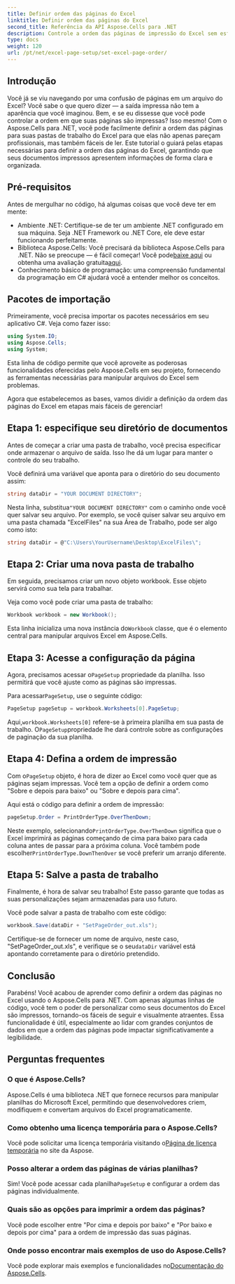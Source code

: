 ```yaml
---
title: Definir ordem das páginas do Excel
linktitle: Definir ordem das páginas do Excel
second_title: Referência da API Aspose.Cells para .NET
description: Controle a ordem das páginas de impressão do Excel sem esforço com o Aspose.Cells para .NET. Aprenda a personalizar seu fluxo de trabalho neste guia passo a passo.
type: docs
weight: 120
url: /pt/net/excel-page-setup/set-excel-page-order/
---
```

## Introdução

Você já se viu navegando por uma confusão de páginas em um arquivo do Excel? Você sabe o que quero dizer — a saída impressa não tem a aparência que você imaginou. Bem, e se eu dissesse que você pode controlar a ordem em que suas páginas são impressas? Isso mesmo! Com o Aspose.Cells para .NET, você pode facilmente definir a ordem das páginas para suas pastas de trabalho do Excel para que elas não apenas pareçam profissionais, mas também fáceis de ler. Este tutorial o guiará pelas etapas necessárias para definir a ordem das páginas do Excel, garantindo que seus documentos impressos apresentem informações de forma clara e organizada.

## Pré-requisitos

Antes de mergulhar no código, há algumas coisas que você deve ter em mente:

- Ambiente .NET: Certifique-se de ter um ambiente .NET configurado em sua máquina. Seja .NET Framework ou .NET Core, ele deve estar funcionando perfeitamente.
-  Biblioteca Aspose.Cells: Você precisará da biblioteca Aspose.Cells para .NET. Não se preocupe — é fácil começar! Você pode[baixe aqui](https://releases.aspose.com/cells/net/) ou obtenha uma avaliação gratuita[aqui](https://releases.aspose.com/).
- Conhecimento básico de programação: uma compreensão fundamental da programação em C# ajudará você a entender melhor os conceitos.

## Pacotes de importação

Primeiramente, você precisa importar os pacotes necessários em seu aplicativo C#. Veja como fazer isso:

```csharp
using System.IO;
using Aspose.Cells;
using System;
```

Esta linha de código permite que você aproveite as poderosas funcionalidades oferecidas pelo Aspose.Cells em seu projeto, fornecendo as ferramentas necessárias para manipular arquivos do Excel sem problemas.

Agora que estabelecemos as bases, vamos dividir a definição da ordem das páginas do Excel em etapas mais fáceis de gerenciar!

## Etapa 1: especifique seu diretório de documentos

Antes de começar a criar uma pasta de trabalho, você precisa especificar onde armazenar o arquivo de saída. Isso lhe dá um lugar para manter o controle do seu trabalho. 

Você definirá uma variável que aponta para o diretório do seu documento assim:

```csharp
string dataDir = "YOUR DOCUMENT DIRECTORY";
```

 Nesta linha, substitua`"YOUR DOCUMENT DIRECTORY"` com o caminho onde você quer salvar seu arquivo. Por exemplo, se você quiser salvar seu arquivo em uma pasta chamada "ExcelFiles" na sua Área de Trabalho, pode ser algo como isto:

```csharp
string dataDir = @"C:\Users\YourUsername\Desktop\ExcelFiles\";
```

## Etapa 2: Criar uma nova pasta de trabalho


Em seguida, precisamos criar um novo objeto workbook. Esse objeto servirá como sua tela para trabalhar.

Veja como você pode criar uma pasta de trabalho:

```csharp
Workbook workbook = new Workbook();
```

 Esta linha inicializa uma nova instância do`Workbook` classe, que é o elemento central para manipular arquivos Excel em Aspose.Cells.

## Etapa 3: Acesse a configuração da página


 Agora, precisamos acessar o`PageSetup` propriedade da planilha. Isso permitirá que você ajuste como as páginas são impressas.

 Para acessar`PageSetup`, use o seguinte código:

```csharp
PageSetup pageSetup = workbook.Worksheets[0].PageSetup;
```

 Aqui,`workbook.Worksheets[0]` refere-se à primeira planilha em sua pasta de trabalho. O`PageSetup`propriedade lhe dará controle sobre as configurações de paginação da sua planilha.

## Etapa 4: Defina a ordem de impressão


 Com o`PageSetup` objeto, é hora de dizer ao Excel como você quer que as páginas sejam impressas. Você tem a opção de definir a ordem como "Sobre e depois para baixo" ou "Sobre e depois para cima".

Aqui está o código para definir a ordem de impressão:

```csharp
pageSetup.Order = PrintOrderType.OverThenDown;
```

 Neste exemplo, selecionando`PrintOrderType.OverThenDown` significa que o Excel imprimirá as páginas começando de cima para baixo para cada coluna antes de passar para a próxima coluna. Você também pode escolher`PrintOrderType.DownThenOver` se você preferir um arranjo diferente.

## Etapa 5: Salve a pasta de trabalho


Finalmente, é hora de salvar seu trabalho! Este passo garante que todas as suas personalizações sejam armazenadas para uso futuro.

Você pode salvar a pasta de trabalho com este código:

```csharp
workbook.Save(dataDir + "SetPageOrder_out.xls");
```

 Certifique-se de fornecer um nome de arquivo, neste caso, "SetPageOrder_out.xls", e verifique se o seu`dataDir` variável está apontando corretamente para o diretório pretendido.

## Conclusão

Parabéns! Você acabou de aprender como definir a ordem das páginas no Excel usando o Aspose.Cells para .NET. Com apenas algumas linhas de código, você tem o poder de personalizar como seus documentos do Excel são impressos, tornando-os fáceis de seguir e visualmente atraentes. Essa funcionalidade é útil, especialmente ao lidar com grandes conjuntos de dados em que a ordem das páginas pode impactar significativamente a legibilidade. 

## Perguntas frequentes

### O que é Aspose.Cells?
Aspose.Cells é uma biblioteca .NET que fornece recursos para manipular planilhas do Microsoft Excel, permitindo que desenvolvedores criem, modifiquem e convertam arquivos do Excel programaticamente.

### Como obtenho uma licença temporária para o Aspose.Cells?
 Você pode solicitar uma licença temporária visitando o[Página de licença temporária](https://purchase.aspose.com/temporary-license/) no site da Aspose.

### Posso alterar a ordem das páginas de várias planilhas?
 Sim! Você pode acessar cada planilha`PageSetup` e configurar a ordem das páginas individualmente.

### Quais são as opções para imprimir a ordem das páginas?
Você pode escolher entre "Por cima e depois por baixo" e "Por baixo e depois por cima" para a ordem de impressão das suas páginas.

### Onde posso encontrar mais exemplos de uso do Aspose.Cells?
Você pode explorar mais exemplos e funcionalidades no[Documentação do Aspose.Cells](https://reference.aspose.com/cells/net/).